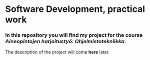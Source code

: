# Software Development, practical work

### In this repository you will find my project for the course _Aineopintojen harjoitustyö: Ohjelmistotekniikka_.

The description of the project will come **here** later.



